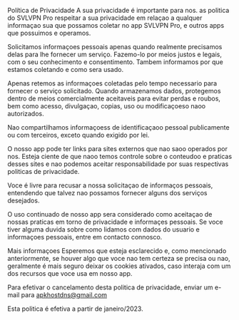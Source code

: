   Política de Privacidade
  A sua privacidade é importante para nos. as politica do SVLVPN Pro  respeitar a sua privacidade em relaçao a qualquer informaçao sua que possamos coletar no app SVLVPN Pro, e outros apps que possuimos e operamos.
  
  Solicitamos informaçoes pessoais apenas quando realmente precisamos delas para lhe fornecer um serviço. Fazemo-lo por meios justos e legais, com o seu conhecimento e consentimento. Tambem informamos por que estamos coletando e como sera usado.
  
  Apenas retemos as informaçoes coletadas pelo tempo necessario para fornecer o serviço solicitado. Quando armazenamos dados, protegemos dentro de meios comercialmente aceitaveis para evitar perdas e roubos, bem como acesso, divulgaçao, copias, uso ou modificaçoeso naoo autorizados.
  
  Nao compartilhamos informaçoess de identificaçaoo pessoal publicamente ou com terceiros, exceto quando exigido por lei.
  
  O nosso app pode ter links para sites externos que nao saoo operados por nos. Esteja ciente de que naoo temos controle sobre o conteudoo e praticas desses sites e nao podemos aceitar responsabilidade por suas respectivas politicas de privacidade.
  
  Voce é livre para recusar a nossa solicitaçao de informaços pessoais, entendendo que talvez nao possamos fornecer alguns dos serviços desejados.
  
  O uso continuado de nosso app sera considerado como aceitaçao de nossas praticas em torno de privacidade e informaçes pessoais. Se voce tiver alguma duvida sobre como lidamos com dados do usuario e informaçoes pessoais, entre em contacto connosco.
  
  Mais informaçoes
  Esperemos que esteja esclarecido e, como mencionado anteriormente, se houver algo que voce nao tem certeza se precisa ou nao, geralmente é mais seguro deixar os cookies ativados, caso interaja com um dos recursos que voce usa em nosso app.
  
  Para efetivar o cancelamento desta politica de privacidade, enviar um e-mail para apkhostdns@gmail.com
  
  Esta politica é efetiva a partir de janeiro/2023.
